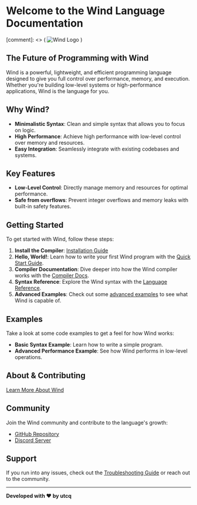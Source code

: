 

<head>
<meta property="og:title" content="Wind Programming Language">
<meta property="og:description" content="Wind, designed for safety, simplicity, and performance.">
<meta property="og:url" content="https://wind-lang.me">
<meta property="og:type" content="website">
<meta name="twitter:card" content="summary_large_image">
<meta name="twitter:title" content="Wind Programming Language">
<meta name="twitter:description" content="Wind, designed for safety, simplicity, and performance.">
</head>



# Welcome to the Wind Language Documentation

[comment]: <> ( ![Wind Logo](https://example.com/logo.png) )

## The Future of Programming with Wind

Wind is a powerful, lightweight, and efficient programming language designed to give you full control over performance, memory, and execution. Whether you're building low-level systems or high-performance applications, Wind is the language for you.

## Why Wind?

- **Minimalistic Syntax**: Clean and simple syntax that allows you to focus on logic.
- **High Performance**: Achieve high performance with low-level control over memory and resources.
- **Easy Integration**: Seamlessly integrate with existing codebases and systems.

## Key Features

- **Low-Level Control**: Directly manage memory and resources for optimal performance.
- **Safe from overflows**: Prevent integer overflows and memory leaks with built-in safety features.

## Getting Started

To get started with Wind, follow these steps:

1. **Install the Compiler**: [Installation Guide](./learn/install.md)
2. **Hello, World!**: Learn how to write your first Wind program with the [Quick Start Guide](./learn/quick.md).
3. **Compiler Documentation**: Dive deeper into how the Wind compiler works with the [Compiler Docs](./learn/compiler.md).
4. **Syntax Reference**: Explore the Wind syntax with the [Language Reference](./learn/syntax.md).
5. **Advanced Examples**: Check out some [advanced examples](./learn/advanced.md) to see what Wind is capable of.

## Examples

Take a look at some code examples to get a feel for how Wind works:

- **Basic Syntax Example**: Learn how to write a simple program.
- **Advanced Performance Example**: See how Wind performs in low-level operations.

## About & Contributing

[Learn More About Wind](about.md)

## Community

Join the Wind community and contribute to the language's growth:

- [GitHub Repository](https://github.com/utcq/wind)
- [Discord Server](https://discord.gg/ws7Rhb77kK)

## Support

If you run into any issues, check out the [Troubleshooting Guide](help.md) or reach out to the community.

---

**Developed with ❤️ by utcq**
